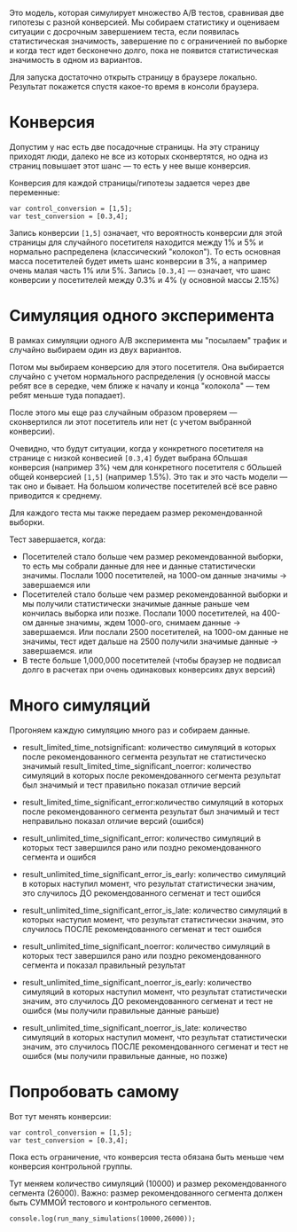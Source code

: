 Это модель, которая симулирует множество A/B тестов, сравнивая две гипотезы с разной конверсией. Мы собираем статистику и оцениваем ситуации с досрочным завершением теста, если появилась статистическая значимость, завершение по с ограниченией по выборке и когда тест идет бесконечно долго, пока не появится статистическая значимость в одном из вариантов.

Для запуска достаточно открыть страницу в браузере локально. Результат покажется спустя какое-то время в консоли браузера.

# Конверсия
Допустим у нас есть две посадочные страницы. На эту страницу приходят люди, далеко не все из которых сконвертятся, но одна из страниц повышает этот шанс — то есть у нее выше конверсия. 

Конверсия для каждой страницы/гипотезы задается через две переменные: 

```
var control_conversion = [1,5];
var test_conversion = [0.3,4];
```

Запись конверсии `[1,5]` означает, что вероятность конверсии для этой страницы для случайного посетителя находится между 1% и 5% и нормально распределена (классический "колокол"). То есть основная масса посетителей будет иметь шанс конверсии в 3%, а например очень малая часть 1% или 5%. 
Запись `[0.3,4]` — означает, что шанс конверсии у посетителей между 0.3% и 4% (у основной массы 2.15%)


# Симуляция одного эксперимента
В рамках симуляции одного A/B эксперимента мы "посылаем" трафик и случайно выбираем один из двух вариантов. 

Потом мы выбираем конверсию для этого посетителя. Она выбирается случайно с учетом нормального распределения (у основной массы ребят все в середке, чем ближе к началу и конца "колокола" — тем ребят меньше туда попадает).

После этого мы еще раз случайным образом проверяем — сконвертился ли этот посетитель или нет (с учетом выбранной конверсии).

Очевидно, что будут ситуации, когда у конкретного посетителя на странице с низкой конвесией `[0.3,4]` будет выбрана бОльшая конверсия (например 3%) чем для конкретного посетителя с бОльшей общей конверсией `[1,5]` (например 1.5%). Это так и это часть модели — так оно и бывает. На большом количестве посетителей всё все равно приводится к среднему. 

Для каждого теста мы также передаем размер рекомендованной выборки.

Тест завершается, когда:
- Посетителей стало больше чем размер рекомендованной выборки, то есть мы собрали данные для нее и данные статистически значимы. Послали 1000 посетителей, на 1000-ом данные значимы → завершаемся
или
- Посетителей стало больше чем размер рекомендованной выборки и мы получили статистически значимые данные раньше чем кончилась выборка или позже. Послали 1000 посетителей, на 400-ом данные значимы, ждем 1000-ого, снимаем данные → завершаемся. Или послали 2500 посетителей, на 1000-ом данные не значимы, тест идет дальше на 2500 получили значимые данные → завершаемся.
или
- В тесте больше 1,000,000 посетителей (чтобы браузер не подвисал долго в расчетах при очень одинаковых конверсиях двух версий)

# Много симуляций
Прогоняем каждую симуляцию много раз и собираем данные. 

- result_limited_time_notsignificant: количество симуляций в которых после рекомендованного сегмента результат не статистическо значимый
result_limited_time_significant_noerror:  количество симуляций в которых после рекомендованного сегмента результат был значимый и тест правильно показал отличие версий
- result_limited_time_significant_error:количество симуляций в которых после рекомендованного сегмента результат был значимый и тест неправильно показал отличие версий (ошибся)

- result_unlimited_time_significant_error: количество симуляций в которых тест завершился рано или поздно рекомендованного сегмента и ошибся
- result_unlimited_time_significant_error_is_early: количество симуляций в которых наступил момент, что результат статистически значим, это случилось ДО рекомендованного сегменат и тест ошибся
- result_unlimited_time_significant_error_is_late: количество симуляций в которых наступил момент, что результат статистически значим, это случилось ПОСЛЕ рекомендованного сегменат и тест ошибся

- result_unlimited_time_significant_noerror: количество симуляций в которых тест завершился рано или поздно рекомендованного сегмента и показал правильный результат
- result_unlimited_time_significant_noerror_is_early: количество симуляций в которых наступил момент, что результат статистически значим, это случилось ДО рекомендованного сегменат и тест не ошибся (мы получили правильные данные раньше)
- result_unlimited_time_significant_noerror_is_late: количество симуляций в которых наступил момент, что результат статистически значим, это случилось ПОСЛЕ рекомендованного сегменат и тест не ошибся (мы получили правильные данные, но позже)

# Попробовать самому
Вот тут менять конверсии:
```
var control_conversion = [1,5];	
var test_conversion = [0.3,4];	
```

Пока есть ограничение, что конверсия теста обязана быть меньше чем конверсия контрольной группы.

Тут меняем количество симуляций (10000) и размер рекомендованного сегмента (26000). Важно: размер рекомендованного сегмента должен быть СУММОЙ тестового и контрольного сегментов.

`console.log(run_many_simulations(10000,26000));`
